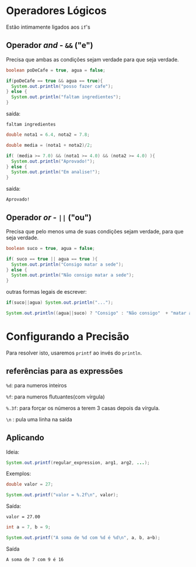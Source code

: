 # Operadores Lógicos

Estão intimamente ligados aos `if`'s

## Operador *and* - `&&` ("e")

Precisa que ambas as condições sejam verdade para que seja verdade.

```java
boolean poDeCafe = true, agua = false;

if(poDeCafe == true && agua == true){
  System.out.println("posso fazer cafe");
} else {
  System.out.println("faltam ingredientes");
}
```
saída:
```
faltam ingredientes
```

```java
double nota1 = 6.4, nota2 = 7.8;

double media = (nota1 + nota2)/2;

if( (media >= 7.0) && (nota1 >= 4.0) && (nota2 >= 4.0) ){
  System.out.println("Aprovado!");
} else {
  System.out.println("Em analise!");
}
```

saída:
```
Aprovado!
```

## Operador *or* - `||` ("ou")

Precisa que pelo menos uma de suas condições sejam verdade, para que seja verdade.

```java
boolean suco = true, agua = false;

if( suco == true || agua == true ){
  System.out.println("Consigo matar a sede");
} else {
  System.out.println("Não consigo matar a sede");
}
```

outras formas legais de escrever:

```java
if(suco||agua) System.out.println("...");
```

```java
System.out.println((agua||suco) ? "Consigo" : "Não consigo"  + "matar a sede" );
```

# Configurando a Precisão

Para resolver isto, usaremos `printf` ao invés do `println`.

## referências para as expressões 

`%d`: para numeros inteiros

`%f`: para numeros flutuantes(com vírgula)

`%.3f`: para forçar os números a terem 3 casas depois da vírgula.

`\n` : pula uma linha na saída

## Aplicando

Ideia:
```java
System.out.printf(regular_expression, arg1, arg2, ...);
```

Exemplos:

```java
double valor = 27;

System.out.printf("valor = %.2f\n", valor);
```

Saída:
```
valor = 27.00
```

```java
int a = 7, b = 9;

System.out.printf("A soma de %d com %d é %d\n", a, b, a+b);
```

Saída
```
A soma de 7 com 9 é 16

```

